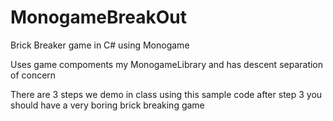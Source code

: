 # MonogameBreakOut
Brick Breaker game in C# using Monogame

Uses game compoments my MonogameLibrary and has descent separation of concern

There are 3 steps we demo in class using this sample code after step 3 you should have a very boring brick breaking game
